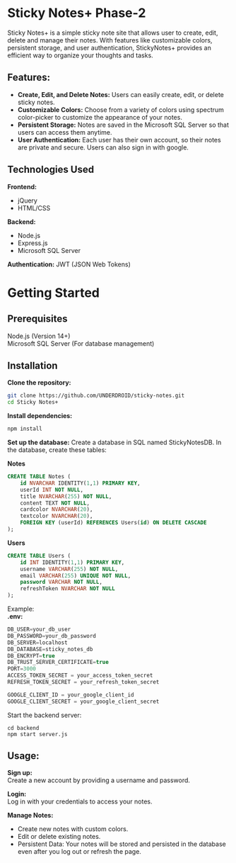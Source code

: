 # Sticky Notes+ Phase-2
Sticky Notes+ is a simple sticky note site that allows user to create, edit, delete and manage their notes.  With features like customizable colors, persistent storage, and user authentication, StickyNotes+ provides an efficient way to organize your thoughts and tasks.

## Features:
- **Create, Edit, and Delete Notes:** Users can easily create, edit, or delete sticky notes.
- **Customizable Colors:** Choose from a variety of colors using spectrum color-picker to customize the appearance of your notes.
- **Persistent Storage:** Notes are saved in the Microsoft SQL Server so that users can access them anytime.
- **User Authentication:** Each user has their own account, so their notes are private and secure. Users can also sign in with google.

## Technologies Used
**Frontend:**  
- jQuery
- HTML/CSS
  
**Backend:**  
- Node.js
- Express.js
- Microsoft SQL Server
  
**Authentication:** JWT (JSON Web Tokens)

# Getting Started
## Prerequisites  
Node.js (Version 14+)  
Microsoft SQL Server (For database management)  

## Installation  
**Clone the repository:**
```bash
git clone https://github.com/UNDERDROID/sticky-notes.git
cd Sticky Notes+
```
**Install dependencies:**
```bash
npm install
```
**Set up the database:**
Create a database in SQL named StickyNotesDB. 
In the database, create these tables:  

**Notes**
```SQL
CREATE TABLE Notes (
    id NVARCHAR IDENTITY(1,1) PRIMARY KEY,
    userId INT NOT NULL,
    title NVARCHAR(255) NOT NULL,
    content TEXT NOT NULL,
    cardcolor NVARCHAR(20),
    textcolor NVARCHAR(20),
    FOREIGN KEY (userId) REFERENCES Users(id) ON DELETE CASCADE
);
```

**Users**
```SQL
CREATE TABLE Users (
    id INT IDENTITY(1,1) PRIMARY KEY,
    username VARCHAR(255) NOT NULL,
    email VARCHAR(255) UNIQUE NOT NULL,
    password VARCHAR NOT NULL,
    refreshToken NVARCHAR NOT NULL
);
```


Example:   
**.env:**
```javascript
DB_USER=your_db_user
DB_PASSWORD=your_db_password
DB_SERVER=localhost
DB_DATABASE=sticky_notes_db
DB_ENCRYPT=true
DB_TRUST_SERVER_CERTIFICATE=true
PORT=3000
ACCESS_TOKEN_SECRET = your_access_token_secret
REFRESH_TOKEN_SECRET = your_refresh_token_secret

GOOGLE_CLIENT_ID = your_google_client_id
GOOGLE_CLIENT_SECRET = your_google_client_secret
```

Start the backend server:
```
cd backend
npm start server.js
```

## Usage:
**Sign up:**   
Create a new account by providing a username and password. 

**Login:**   
Log in with your credentials to access your notes.  

**Manage Notes:**  
- Create new notes with custom colors.  
- Edit or delete existing notes.  
- Persistent Data: Your notes will be stored and persisted in the database even after you log out or refresh the page.

